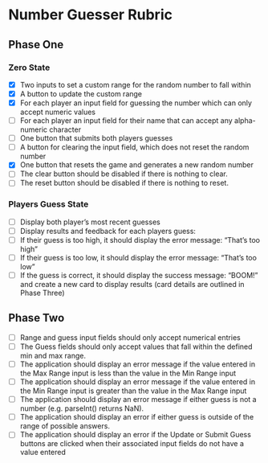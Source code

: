 # Number Guesser Rubric

## Phase One

### Zero State

- [x] Two inputs to set a custom range for the random number to fall within
- [x] A button to update the custom range 
- [x] For each player an input field for guessing the number which can only accept numeric values
- [ ] For each player an input field for their name that can accept any alpha-numeric character
- [ ] One button that submits both players guesses
- [ ] A button for clearing the input field, which does not reset the random number
- [x] One button that resets the game and generates a new random number
- [ ] The clear button should be disabled if there is nothing to clear.
- [ ] The reset button should be disabled if there is nothing to reset.

### Players Guess State

- [ ] Display both player’s most recent guesses
- [ ] Display results and feedback for each players guess:
- [ ] If their guess is too high, it should display the error message: “That’s too high”
- [ ] If their guess is too low, it should display the error message: “That’s too low”
- [ ] If the guess is correct, it should display the success message: “BOOM!” and create a new card to display results (card details are outlined in Phase Three)

## Phase Two

- [ ] Range and guess input fields should only accept numerical entries
- [ ] The Guess fields should only accept values that fall within the defined min and max range.
- [ ] The application should display an error message if the value entered in the Max Range input is less than the value in the Min Range input
- [ ] The application should display an error message if the value entered in the Min Range input is greater than the value in the Max Range input
- [ ] The application should display an error message if either guess is not a number (e.g. parseInt() returns NaN).
- [ ] The application should display an error if either guess is outside of the range of possible answers.
- [ ] The application should display an error if the Update or Submit Guess buttons are clicked when their associated input fields do not have a value entered
